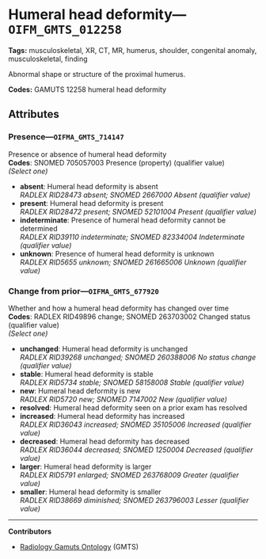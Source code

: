# Humeral head deformity—`OIFM_GMTS_012258`

**Tags:** musculoskeletal, XR, CT, MR, humerus, shoulder, congenital anomaly, musculoskeletal, finding

Abnormal shape or structure of the proximal humerus.

**Codes:** GAMUTS 12258 humeral head deformity

## Attributes

### Presence—`OIFMA_GMTS_714147`

Presence or absence of humeral head deformity  
**Codes**: SNOMED 705057003 Presence (property) (qualifier value)  
*(Select one)*

- **absent**: Humeral head deformity is absent  
_RADLEX RID28473 absent; SNOMED 2667000 Absent (qualifier value)_
- **present**: Humeral head deformity is present  
_RADLEX RID28472 present; SNOMED 52101004 Present (qualifier value)_
- **indeterminate**: Presence of humeral head deformity cannot be determined  
_RADLEX RID39110 indeterminate; SNOMED 82334004 Indeterminate (qualifier value)_
- **unknown**: Presence of humeral head deformity is unknown  
_RADLEX RID5655 unknown; SNOMED 261665006 Unknown (qualifier value)_

### Change from prior—`OIFMA_GMTS_677920`

Whether and how a humeral head deformity has changed over time  
**Codes**: RADLEX RID49896 change; SNOMED 263703002 Changed status (qualifier value)  
*(Select one)*

- **unchanged**: Humeral head deformity is unchanged  
_RADLEX RID39268 unchanged; SNOMED 260388006 No status change (qualifier value)_
- **stable**: Humeral head deformity is stable  
_RADLEX RID5734 stable; SNOMED 58158008 Stable (qualifier value)_
- **new**: Humeral head deformity is new  
_RADLEX RID5720 new; SNOMED 7147002 New (qualifier value)_
- **resolved**: Humeral head deformity seen on a prior exam has resolved  
- **increased**: Humeral head deformity has increased  
_RADLEX RID36043 increased; SNOMED 35105006 Increased (qualifier value)_
- **decreased**: Humeral head deformity has decreased  
_RADLEX RID36044 decreased; SNOMED 1250004 Decreased (qualifier value)_
- **larger**: Humeral head deformity is larger  
_RADLEX RID5791 enlarged; SNOMED 263768009 Greater (qualifier value)_
- **smaller**: Humeral head deformity is smaller  
_RADLEX RID38669 diminished; SNOMED 263796003 Lesser (qualifier value)_

---

**Contributors**

- [Radiology Gamuts Ontology](https://gamuts.net/) (GMTS)